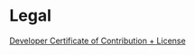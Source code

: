 # Legal

[Developer Certificate of Contribution + License](https://drive.google.com/drive/u/0/folders/0BykczzmVcN2_U3hQV0M2M1p0N2M)
